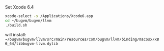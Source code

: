Set Xcode 6.4
```bash
xcode-select -s /Applications/Xcode6.app
cd ~/bugvm/bugvm/llvm
./build.sh
```
will install: `~/bugvm/bugvm/llvm/src/main/resources/com/bugvm/llvm/binding/macosx/x86_64/libbugvm-llvm.dylib`
